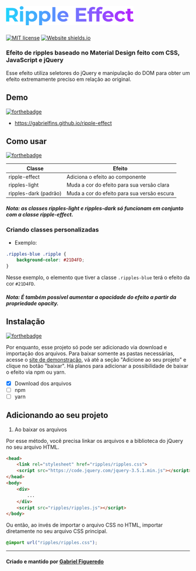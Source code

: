 # <img src="images/ripple-effect-logo.svg" alt="Ripple Effect" width="350px" />
[![MIT license](https://img.shields.io/badge/License-MIT-blue.svg)](https://github.com/gabrielfins/ripple-effect/blob/master/LICENSE.md)
[![Website shields.io](https://img.shields.io/website-up-down-green-red/http/shields.io.svg)](https://gabrielfins.github.io/ripple-effect)

### Efeito de ripples baseado no Material Design feito com **CSS, JavaScript e jQuery**

Esse efeito utiliza seletores do jQuery e manipulação do DOM para obter um efeito extremamente preciso em relação ao original.

## Demo
[![forthebadge](https://forthebadge.com/images/badges/built-with-resentment.svg)](https://forthebadge.com)

* https://gabrielfins.github.io/ripple-effect

## Como usar
[![forthebadge](https://forthebadge.com/images/badges/ctrl-c-ctrl-v.svg)](https://forthebadge.com)

Classe | Efeito
-------|-------
ripple-effect | Adiciona o efeito ao componente
ripples-light | Muda a cor do efeito para sua versão clara
ripples-dark (padrão) | Muda a cor do efeito para sua versão escura

##### Nota: as classes ripples-light e ripples-dark só funcionam em conjunto com a classe ripple-effect.

### Criando classes personalizadas

* Exemplo:

```css
.ripples-blue .ripple {
    background-color: #21D4FD;
}
```

Nesse exemplo, o elemento que tiver a classe `.ripples-blue` terá o efeito da cor `#21D4FD`.

##### Nota: É também possível aumentar a opacidade do efeito a partir da propriedade opacity.

## Instalação
[![forthebadge](https://forthebadge.com/images/badges/powered-by-electricity.svg)](https://forthebadge.com)

Por enquanto, esse projeto só pode ser adicionado via download e importação dos arquivos. Para baixar somente as pastas necessárias,
acesse o [site de demonstração](https://gabrielfins.github.io/ripple-effect), vá até a seção "Adicione ao seu projeto" e clique no botão "baixar".
Há planos para adicionar a possibilidade de baixar o efeito via npm ou yarn.

- [x] Download dos arquivos
- [ ] npm
- [ ] yarn

## Adicionando ao seu projeto

1. Ao baixar os arquivos

Por esse método, você precisa linkar os arquivos e a biblioteca do jQuery no seu arquivo HTML.

```html
<head>
    <link rel="stylesheet" href="ripples/ripples.css">
    <script src="https://code.jquery.com/jquery-3.5.1.min.js"></script>
</head>
<body>
    <div>
        ...
    </div>
    <script src="ripples/ripples.js"></script>
</body>
```

Ou então, ao invés de importar o arquivo CSS no HTML, importar diretamente no seu arquivo CSS principal.

```css
@import url("ripples/ripples.css");
```
---
#### Criado e mantido por [Gabriel Figueredo](https://github.com/gabrielfins)
